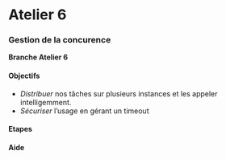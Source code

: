 # Atelier 6
### Gestion de la concurence

**Branche Atelier 6**

#### Objectifs

* _Distribuer_ nos tâches sur plusieurs instances et les appeler intelligemment.
* _Sécuriser_ l’usage en gérant un timeout

#### Etapes

#### Aide